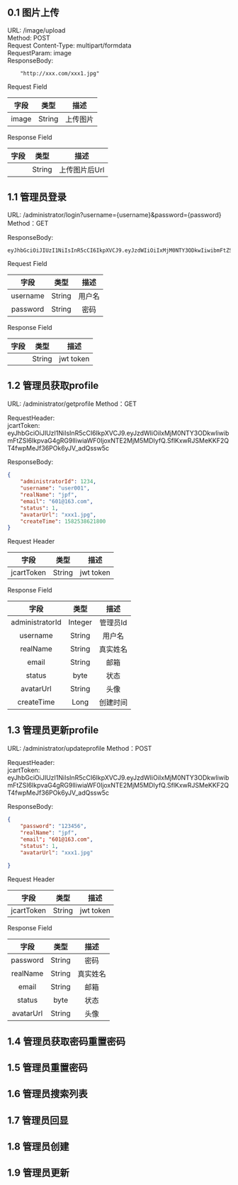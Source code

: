 ## 0.1 图片上传

URL: /image/upload  
Method: POST  
Request Content-Type: multipart/formdata  
RequestParam: image  
ResponseBody:  
```
    "http://xxx.com/xxx1.jpg"

```


Request Field  

| 字段     |     类型 |   描述   | 
| :--------------: | :--------:| :------: |
| image   | String   | 上传图片    |

Response Field  

| 字段     |     类型 |   描述   | 
| :--------------: | :--------:| :------: |
|    | String   | 上传图片后Url    |


## 1.1 管理员登录

URL: /administrator/login?username={username}&password={password}  
Method：GET  

ResponseBody:  
```
eyJhbGciOiJIUzI1NiIsInR5cCI6IkpXVCJ9.eyJzdWIiOiIxMjM0NTY3ODkwIiwibmFtZSI6IkpvaG4gRG9lIiwiaWF0IjoxNTE2MjM5MDIyfQ.SflKxwRJSMeKKF2QT4fwpMeJf36POk6yJV_adQssw5c

```

Request Field  

| 字段     |     类型 |   描述   | 
| :--------------: | :--------:| :------: |
| username   | String   | 用户名    |
| password   | String   | 密码    |


Response Field  

| 字段     |     类型 |   描述   | 
| :--------------: | :--------:| :------: |
|    | String   | jwt token    |



## 1.2 管理员获取profile

URL: /administrator/getprofile
Method：GET  

RequestHeader:  
jcartToken: eyJhbGciOiJIUzI1NiIsInR5cCI6IkpXVCJ9.eyJzdWIiOiIxMjM0NTY3ODkwIiwibmFtZSI6IkpvaG4gRG9lIiwiaWF0IjoxNTE2MjM5MDIyfQ.SflKxwRJSMeKKF2QT4fwpMeJf36POk6yJV_adQssw5c


ResponseBody:  
```json
{
    "administratorId": 1234,
    "username": "user001",
    "realName": "jpf",
    "email": "601@163.com",
    "status": 1,
    "avatarUrl": "xxx1.jpg",
    "createTime": 1582538621800
}

```

Request Header  

| 字段     |     类型 |   描述   | 
| :--------------: | :--------:| :------: |
| jcartToken   | String   | jwt token    |



Response Field  

| 字段     |     类型 |   描述   | 
| :--------------: | :--------:| :------: |
|  administratorId  | Integer   | 管理员Id    |
|  username  | String   | 用户名    |
|  realName  | String   | 真实姓名    |
|  email  | String   | 邮箱    |
|  status  | byte   | 状态    |
|  avatarUrl  | String   | 头像    |
|  createTime  | Long   | 创建时间    |


## 1.3 管理员更新profile

URL: /administrator/updateprofile
Method：POST  

RequestHeader:  
jcartToken: eyJhbGciOiJIUzI1NiIsInR5cCI6IkpXVCJ9.eyJzdWIiOiIxMjM0NTY3ODkwIiwibmFtZSI6IkpvaG4gRG9lIiwiaWF0IjoxNTE2MjM5MDIyfQ.SflKxwRJSMeKKF2QT4fwpMeJf36POk6yJV_adQssw5c


ResponseBody:  
```json
{
    "password": "123456",
    "realName": "jpf",
    "email"; "601@163.com",
    "status": 1,
    "avatarUrl": "xxx1.jpg"
    
}

```

Request Header  

| 字段     |     类型 |   描述   | 
| :--------------: | :--------:| :------: |
| jcartToken   | String   | jwt token    |



Response Field  

| 字段     |     类型 |   描述   | 
| :--------------: | :--------:| :------: |
|  password  | String   | 密码    |
|  realName  | String   | 真实姓名    |
|  email  | String   | 邮箱    |
|  status  | byte   | 状态    |
|  avatarUrl  | String   | 头像    |

## 1.4 管理员获取密码重置密码

## 1.5 管理员重置密码

## 1.6 管理员搜索列表

## 1.7 管理员回显

## 1.8 管理员创建

## 1.9 管理员更新